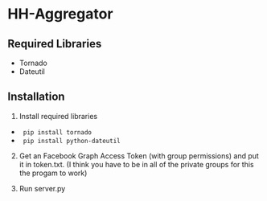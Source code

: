 HH-Aggregator
=========


## Required Libraries
- Tornado
- Dateutil

## Installation
1. Install required libraries
 - ``` pip install tornado```
 - ``` pip install python-dateutil```

2. Get an Facebook Graph Access Token (with group permissions) and put it in token.txt. (I think you have to be in all of the private groups for this the progam to work)

3. Run server.py
